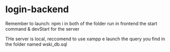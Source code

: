 # login-backend

Remember to launch:
npm i in both of the folder
run in frontend the start command & devStart for the server

THe server is local, reccomend to use xampp e launch the query you find in the folder named wski_db.sql
